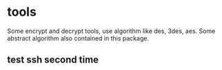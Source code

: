 # tools
Some encrypt and decrypt tools, use algorithm like des, 3des, aes. Some abstract algorithm also contained in this package.

## test ssh second time
